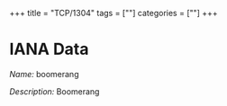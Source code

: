 +++
title = "TCP/1304"
tags = [""]
categories = [""]
+++

# IANA Data

_Name:_ boomerang

_Description:_ Boomerang

